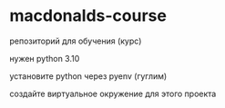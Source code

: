 # macdonalds-course

репозиторий для обучения (курс)


нужен python 3.10

установите python через pyenv (гуглим)

создайте виртуальное окружение для этого проекта
